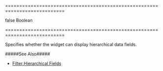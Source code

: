 ===========================================================================
<!--default-->false<!--/default-->
<!--type-->Boolean<!--/type-->
===========================================================================

<!--shortDescription-->
Specifies whether the widget can display hierarchical data fields. 
<!--/shortDescription-->

<!--fullDescription-->
#####See Also#####
- [Filter Hierarchical Fields](/Documentation/Guide/Widgets/FilterBuilder/Filter_Hierarchical_Fields/)
<!--/fullDescription-->